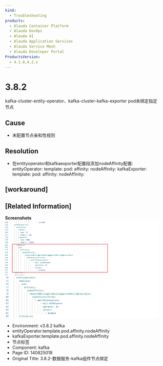 ```yaml
---
kind:
  - Troubleshooting
products:
  - Alauda Container Platform
  - Alauda DevOps
  - Alauda AI
  - Alauda Application Services
  - Alauda Service Mesh
  - Alauda Developer Portal
ProductsVersion:
  - 4.1.0,4.2.x
---
```

<!-- A type of document that involves encountering a fault, diagnosing it, performing root cause analysis, and providing solutions. -->

# 3.8.2

kafka-cluster-entity-operator、kafka-cluster-kafka-exporter pod未绑定指定节点

## Cause
- 未配置节点亲和性规则

## Resolution
- 在entityoperator和kafkaexporter配置段添加nodeAffinity配置:
entityOperator:
  template:
    pod:
      affinity:
        nodeAffinity:
kafkaExporter:
  template:
    pod:
      affinity:
        nodeAffinity:

## [workaround]

## [Related Information]
**Screenshots**
![](assets/3-8-2-shu-ju-fu-wu-kafkazu-jian-jie-dian-bang-ding/image2023-3-28_17-7-21.png)
![](assets/3-8-2-shu-ju-fu-wu-kafkazu-jian-jie-dian-bang-ding/image2023-3-28_17-7-7.png)
- Environment: v3.8.2 kafka
- entityOperator.template.pod.affinity.nodeAffinity
- kafkaExporter.template.pod.affinity.nodeAffinity
- 节点标签
- Component: kafka
- Page ID: 140825018
- Original Title: 3.8.2-数据服务-kafka组件节点绑定
